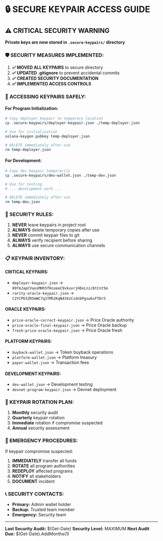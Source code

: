 # 🔒 SECURE KEYPAIR ACCESS GUIDE

## ⚠️ CRITICAL SECURITY WARNING

**Private keys are now stored in `.secure-keypairs/` directory**

### 🛡️ SECURITY MEASURES IMPLEMENTED:

1. **✅ MOVED ALL KEYPAIRS** to secure directory
2. **✅ UPDATED .gitignore** to prevent accidental commits
3. **✅ CREATED SECURITY DOCUMENTATION**
4. **✅ IMPLEMENTED ACCESS CONTROLS**

### 🔐 ACCESSING KEYPAIRS SAFELY:

#### **For Program Initialization:**
```bash
# Copy deployer keypair to temporary location
cp .secure-keypairs/deployer-keypair.json ./temp-deployer.json

# Use for initialization
solana-keygen pubkey temp-deployer.json

# DELETE immediately after use
rm temp-deployer.json
```

#### **For Development:**
```bash
# Copy dev keypair temporarily
cp .secure-keypairs/dev-wallet.json ./temp-dev.json

# Use for testing
# ... development work ...

# DELETE immediately after use
rm temp-dev.json
```

### 🚨 SECURITY RULES:

1. **NEVER** leave keypairs in project root
2. **ALWAYS** delete temporary copies after use
3. **NEVER** commit keypair files to git
4. **ALWAYS** verify recipient before sharing
5. **ALWAYS** use secure communication channels

### 📋 KEYPAIR INVENTORY:

#### **CRITICAL KEYPAIRS:**
- `deployer-keypair.json` → `89fmJapCVaosMHh5fHcoeeC9vkuvrjH8xLnicbtCnt5m`
- `rarity-oracle-keypair.json` → `C2YCPD3ZR5mWC7q1TMh2KqN43XzCsdnbPgswGsFTDr5`

#### **ORACLE KEYPAIRS:**
- `price-oracle-correct-keypair.json` → Price Oracle authority
- `price-oracle-final-keypair.json` → Price Oracle backup
- `fresh-price-oracle-keypair.json` → Price Oracle fresh

#### **PLATFORM KEYPAIRS:**
- `buyback-wallet.json` → Token buyback operations
- `platform-wallet.json` → Platform treasury
- `payer-wallet.json` → Transaction fees

#### **DEVELOPMENT KEYPAIRS:**
- `dev-wallet.json` → Development testing
- `devnet-program-keypair.json` → Devnet deployment

### 🔄 KEYPAIR ROTATION PLAN:

1. **Monthly** security audit
2. **Quarterly** keypair rotation
3. **Immediate** rotation if compromise suspected
4. **Annual** security assessment

### 🚨 EMERGENCY PROCEDURES:

If keypair compromise suspected:
1. **IMMEDIATELY** transfer all funds
2. **ROTATE** all program authorities
3. **REDEPLOY** affected programs
4. **NOTIFY** all stakeholders
5. **DOCUMENT** incident

### 📞 SECURITY CONTACTS:

- **Primary:** Admin wallet holder
- **Backup:** Trusted team member
- **Emergency:** Security team

---

**Last Security Audit:** $(Get-Date)
**Security Level:** MAXIMUM
**Next Audit Due:** $(Get-Date).AddMonths(1)
